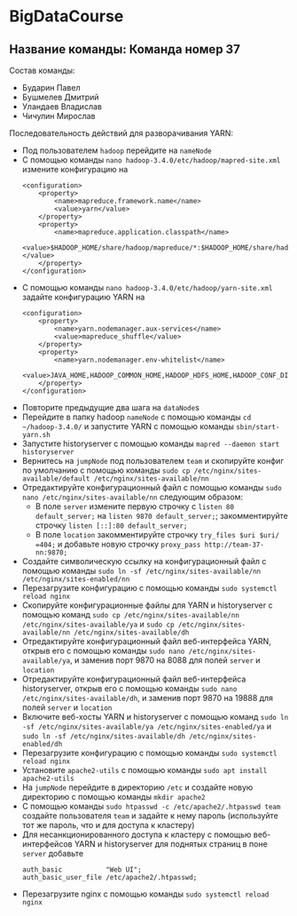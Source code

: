 # BigDataCourse

## Название команды: Команда номер 37

Состав команды:
* Бударин Павел
* Бушмелев Дмитрий
* Уландаев Владислав
* Чичулин Мирослав

Последовательность действий для разворачивания YARN:
* Под пользователем `hadoop` перейдите на `nameNode`
* С помощью команды `nano hadoop-3.4.0/etc/hadoop/mapred-site.xml` измените конфигурацию на
    ```
    <configuration>
        <property>
            <name>mapreduce.framework.name</name>
            <value>yarn</value>
        </property>
        <property>
            <name>mapreduce.application.classpath</name>
            <value>$HADOOP_HOME/share/hadoop/mapreduce/*:$HADOOP_HOME/share/hadoop/mapreduce/lib/*</value>
        </property>
    </configuration>
    ```
* С помощью команды `nano hadoop-3.4.0/etc/hadoop/yarn-site.xml` задайте конфигурацию YARN на
    ```
    <configuration>
        <property>
            <name>yarn.nodemanager.aux-services</name>
            <value>mapreduce_shuffle</value>
        </property>
        <property>
            <name>yarn.nodemanager.env-whitelist</name>
            <value>JAVA_HOME,HADOOP_COMMON_HOME,HADOOP_HDFS_HOME,HADOOP_CONF_DIR,CLASSPATH_PREPEND_DISTCACHE,HADOOP_YARN_HOME,HADOOP_HOME</value>
        </property>
    </configuration>
    ```
* Повторите предыдущие два шага на `dataNode`s
* Перейдите в папку hadoop `nameNode` с помощью команды `cd ~/hadoop-3.4.0/` и запустите YARN с помощью команды `sbin/start-yarn.sh`
* Запустите historyserver с помощью команды `mapred --daemon start historyserver`
* Вернитесь на `jumpNode` под пользователем `team` и скопируйте конфиг по умолчанию с помощью команды `sudo cp /etc/nginx/sites-available/default /etc/nginx/sites-available/nn`
* Отредактируйте конфигурационный файл с помощью команды `sudo nano /etc/nginx/sites-available/nn` следующим образом:
  * В поле `server` измените первую строчку с `listen 80 default_server;` на  `listen 9870 default_server;`; закомментируйте строчку `listen [::]:80 default_server;`
  * В поле `location` закомментируйте строчку `try_files $uri $uri/ =404;` и добавьте новую строчку `proxy_pass http://team-37-nn:9870;`
* Создайте символическую ссылку на конфигурационный файл с помощью команды `sudo ln -sf /etc/nginx/sites-available/nn /etc/nginx/sites-enabled/nn`
* Перезагрузите конфигурацию с помощью команды `sudo systemctl reload nginx`
* Скопируйте конфигурационные файлы для YARN и historyserver с помощью команд `sudo cp /etc/nginx/sites-available/nn /etc/nginx/sites-available/ya` и `sudo cp /etc/nginx/sites-available/nn /etc/nginx/sites-available/dh`
* Отредактируйте конфигурационный файл веб-интерфейса YARN, открыв его с помощью команды `sudo nano /etc/nginx/sites-available/ya`, и заменив порт 9870 на 8088 для полей `server` и `location`
* Отредактируйте конфигурационный файл веб-интерфейса historyserver, открыв его с помощью команды `sudo nano /etc/nginx/sites-available/dh`, и заменив порт 9870 на 19888 для полей `server` и `location`
* Включите веб-хосты YARN и historyserver с помощью команд `sudo ln -sf /etc/nginx/sites-available/ya /etc/nginx/sites-enabled/ya` и `sudo ln -sf /etc/nginx/sites-available/dh /etc/nginx/sites-enabled/dh`
* Перезагрузите конфигурацию с помощью команды `sudo systemctl reload nginx`
* Установите `apache2-utils` с помощью команды `sudo apt install apache2-utils`
* На `jumpNode` перейдите в директорию `/etc` и создайте новую директорию с помощью команды `mkdir apache2`
* С помощью команды `sudo htpasswd -c /etc/apache2/.htpasswd team` создайте пользователя `team` и задайте к нему пароль (используйте тот же пароль, что и для доступа к кластеру)
* Для несанкционированного доступа к кластеру с помощью веб-интерфейсов YARN и historyserver для поднятых страниц в поне `server` добавьте
  ```
  auth_basic           "Web UI";
  auth_basic_user_file /etc/apache2/.htpasswd;
  ```
* Перезагрузите nginx с помощью команды `sudo systemctl reload nginx`
